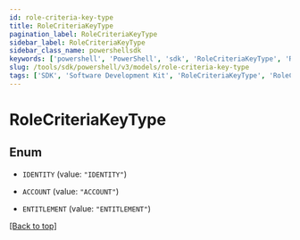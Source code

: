 ```yaml
---
id: role-criteria-key-type
title: RoleCriteriaKeyType
pagination_label: RoleCriteriaKeyType
sidebar_label: RoleCriteriaKeyType
sidebar_class_name: powershellsdk
keywords: ['powershell', 'PowerShell', 'sdk', 'RoleCriteriaKeyType', 'RoleCriteriaKeyType'] 
slug: /tools/sdk/powershell/v3/models/role-criteria-key-type
tags: ['SDK', 'Software Development Kit', 'RoleCriteriaKeyType', 'RoleCriteriaKeyType']
---
```



# RoleCriteriaKeyType

## Enum


* `IDENTITY` (value: `"IDENTITY"`)

* `ACCOUNT` (value: `"ACCOUNT"`)

* `ENTITLEMENT` (value: `"ENTITLEMENT"`)


[[Back to top]](#) 

